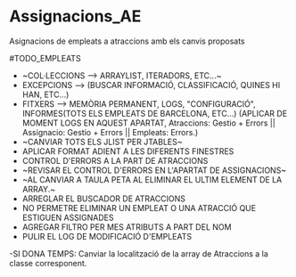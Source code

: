 # Assignacions_AE
Asignacions de empleats a atraccions amb els canvis proposats


#TODO_EMPLEATS
- ~COL·LECCIONS --> ARRAYLIST, ITERADORS, ETC...~
- EXCEPCIONS --> (BUSCAR INFORMACIÓ, CLASSIFICACIÓ, QUINES HI HAN, ETC...)
- FITXERS --> MEMÒRIA PERMANENT, LOGS, "CONFIGURACIÓ", INFORMES(TOTS ELS EMPLEATS DE BARCELONA, ETC...) (APLICAR DE MOMENT LOGS EN AQUEST APARTAT,  Atraccions: Gestio + Errors || Assignacio: Gestio + Errors || Empleats: Errors.)
- ~CANVIAR TOTS ELS JLIST PER JTABLES~
- APLICAR FORMAT ADIENT A LES DIFERENTS FINESTRES
- CONTROL D'ERRORS A LA PART DE ATRACCIONS
- ~REVISAR EL CONTROL D'ERRORS EN L'APARTAT DE ASSIGNACIONS~
- ~AL CANVIAR A TAULA PETA AL ELIMINAR EL ULTIM ELEMENT DE LA ARRAY.~
- ARREGLAR EL BUSCADOR DE ATRACCIONS
- NO PERMETRE ELIMINAR UN EMPLEAT O UNA ATRACCIÓ QUE ESTIGUEN ASSIGNADES
- AGREGAR FILTRO PER MES ATRIBUTS A PART DEL NOM
- PULIR EL LOG DE MODIFICACIÓ D'EMPLEATS





-SI DONA TEMPS: Canviar la localització de la array de Atraccions a la classe corresponent.